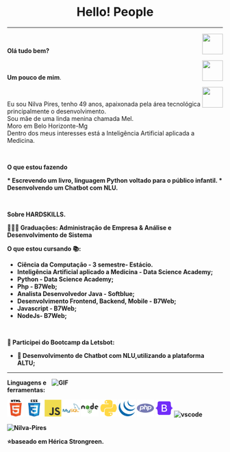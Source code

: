 <h1 align="center"> Hello! People</h1>
<hr/>
<a href="mailto:piresnilva@gmail.com" target="_blank">
<img align="right" src="https://i.ibb.co/RH9HvpP/gratis-png-logotipo-de-correo-electronico-bloque-de-firma-de-iconos-de-equipo-de-correo-electronico.png"width="48px" height="48px">
</a><br />
<p align="left" > 
  <b>Olá tudo bem?</b>
</p>
<a href="https://github.com/nilva2020" target="_blank">
  <img align="right" src="https://cdn.iconscout.com/icon/free/png-256/github-108-438008.png" width="48px" height="48px">
</a><br />
<p align="left" > <b>Um pouco de mim</b>.</p>
<a href="https://www.linkedin.com/in/nilva-pires/" target="_blank">
  <img align="right" src="https://i.ibb.co/Kx2GSrT/linkedin.png" width="48px" height="48px">
</a><br />


<p align="left">
  Eu sou Nilva Pires, tenho 49 anos, apaixonada pela área tecnológica principalmente o desenvolvimento.<br />
  Sou mãe de uma linda menina chamada Mel.</br>
  Moro em Belo Horizonte-Mg<br />
  Dentro dos meus interesses está a Inteligência Artificial aplicada a Medicina.<br />
</p></br>
<p align="left"> <b>O  que   estou  fazendo </p>
  * Escrevendo um livro, linguagem Python voltado para o público infantil. 
  * Desenvolvendo um Chatbot com NLU.</p><br />

<p align="left" > <b> Sobre HARDSKILLS</b>.</p>
<p align="left" >👩🏻‍🎓 Graduações: Administração de Empresa & Análise e Desenvolvimento de Sistema<br />
   
<p align="left" >O que estou cursando 📚:</p>
<p align="left" >
<ul>
  <li>Ciência da Computação - 3 semestre- Estácio.</li>
  <li>Inteligência Artificial aplicado a Medicina - Data Science Academy; </li>
  <li>Python - Data Science Academy;</li>
  <li>Php - B7Web;</li>
  <li>Analista Desenvolvedor Java - Softblue;</li>
  <li>Desenvolvimento Frontend, Backend, Mobile - B7Web;</li>
  <li>Javascript - B7Web;</li>
  <li>NodeJs- B7Web;</li>
 </ul></p></br>

<p align="left" >🚀 Participei do Bootcamp da Letsbot:<ul>
  <li>🤖 Desenvolvimento de Chatbot com NLU,utilizando a plataforma ALTU; </li>
  </ul></p>
<hr />

<img align="right" alt="GIF" src="https://octocat-generator-assets.githubusercontent.com/my-octocat-1615670651576.png" width="400px" />


**Linguagens e ferramentas:**  

<p align="left">
<img src="https://raw.githubusercontent.com/devicons/devicon/master/icons/html5/html5-original-wordmark.svg" alt="html5" width="40" height="40"/> 
<img src="https://raw.githubusercontent.com/devicons/devicon/master/icons/css3/css3-original-wordmark.svg" alt="css3" width="40" height="40"/> 
<img src="https://raw.githubusercontent.com/devicons/devicon/master/icons/javascript/javascript-original.svg" alt="javascript" width="40" height="40"/> 
<img src="https://raw.githubusercontent.com/devicons/devicon/master/icons/mysql/mysql-original-wordmark.svg" alt="mysql" width="40" height="40"/> 
<img src="https://raw.githubusercontent.com/devicons/devicon/master/icons/nodejs/nodejs-original-wordmark.svg" alt="nodejs" width="40" height="40"/> 
 <img src="https://raw.githubusercontent.com/devicons/devicon/master/icons/python/python-plain.svg" alt="Python" width="40" height="40" />
<img src="https://raw.githubusercontent.com/devicons/devicon/master/icons/jquery/jquery-plain.svg" alt="Jquery" width="40" height="40" />
<img src="https://raw.githubusercontent.com/devicons/devicon/master/icons/php/php-plain.svg" alt="PHP" width="40" height="40" />
<img src="https://raw.githubusercontent.com/devicons/devicon/master/icons/bootstrap/bootstrap-plain.svg" alt="Bootstrap" width="40" height="40" />
<img src="https://i.ibb.co/qRxV2fK/download.png" alt="vscode" width="40" height="40"/>

<p align="left"> <img src="https://komarev.com/ghpvc/?username=nilva2020" alt="Nilva-Pires" /> </p>
⭐baseado em  Hérica Strongreen.
